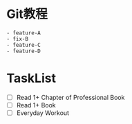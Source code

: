 # Git教程

    - feature-A
    - fix-B
    - feature-C
    - feature-D

# TaskList
- [ ] Read 1+ Chapter of Professional Book
- [ ] Read 1+ Book
- [ ] Everyday Workout
